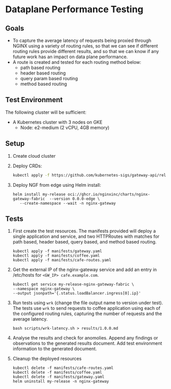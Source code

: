 # Dataplane Performance Testing

## Goals

- To capture the average latency of requests being proxied through NGINX using a variety of routing rules, so that we
  can see if different routing rules provide different results, and so that we can know if any future work has an impact
  on data plane performance.
- A route is created and tested for each routing method below:
  - path based routing
  - header based routing
  - query param based routing
  - method based routing

## Test Environment

 The following cluster will be sufficient:

- A Kubernetes cluster with 3 nodes on GKE
  - Node: e2-medium (2 vCPU, 4GB memory)

## Setup

1. Create cloud cluster
2. Deploy CRDs:

   ```bash
   kubectl apply -f https://github.com/kubernetes-sigs/gateway-api/releases/download/v0.8.1/standard-install.yaml
   ```

3. Deploy NGF from edge using Helm install:

   ```console
   helm install my-release oci://ghcr.io/nginxinc/charts/nginx-gateway-fabric  --version 0.0.0-edge \
      --create-namespace --wait -n nginx-gateway
   ```

## Tests

1. First create the test resources. The manifests provided will deploy a single application and service, and two
   HTTPRoutes with matches for path based, header based, query based, and method based routing.

   ```console
   kubectl apply -f manifests/gateway.yaml
   kubectl apply -f manifests/coffee.yaml
   kubectl apply -f manifests/cafe-routes.yaml
   ```

2. Get the external IP of the nginx-gateway service and add an entry in /etc/hosts for `<GW_IP> cafe.example.com`.

   ```console
   kubectl get service my-release-nginx-gateway-fabric \
   --namespace nginx-gateway \
   --output jsonpath='{.status.loadBalancer.ingress[0].ip}'
   ```

3. Run tests using `wrk` (change the file output name to version under test). The tests use `wrk` to send requests to
   coffee application using each of the configured routing rules, capturing the number of requests and the average
   latency.

   ```console
   bash scripts/wrk-latency.sh > results/1.0.0.md
   ```

4. Analyse the results and check for anomolies. Append any findings or observations to the generated results document.
   Add test environment information to the generated document.

5. Cleanup the deployed resources

   ```console
   kubectl delete -f manifests/cafe-routes.yaml
   kubectl delete -f manifests/coffee.yaml
   kubectl delete -f manifests/gateway.yaml
   helm uninstall my-release -n nginx-gateway
   ```
